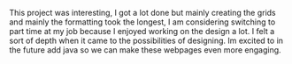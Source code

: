 This project was interesting, I got a lot done but mainly creating the grids and mainly the formatting took the longest, I am considering switching to part time at my job because I enjoyed working on the design a lot. I felt a sort of depth when it came to the possibilities of designing. Im excited to in the future add java so we can make these webpages even more engaging. 
